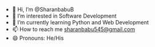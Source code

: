 - 👋 Hi, I’m @SharanbabuB
- 👀 I’m interested in Software Development
- 🌱 I’m currently learning Python and Web Development
- 📫 How to reach me sharanbabu545@gmail.com
- 😄 Pronouns: He/His

<!---
SharanbabuB/SharanbabuB is a ✨ special ✨ repository because its `README.md` (this file) appears on your GitHub profile.
You can click the Preview link to take a look at your changes.
--->
